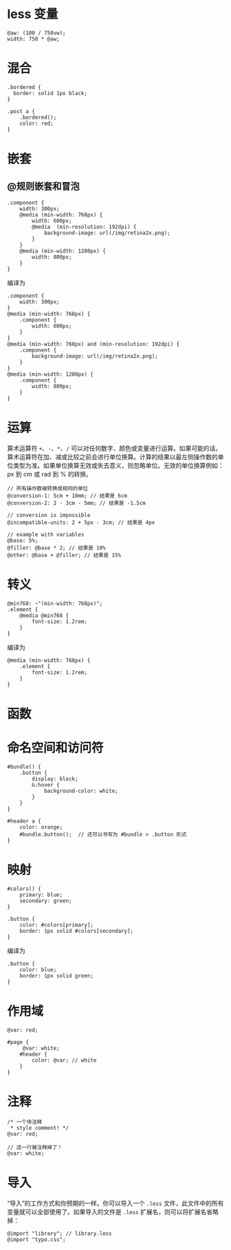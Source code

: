 # less 变量

```less
@aw: (100 / 750vw);
width: 750 * @aw;
```



# 混合

```less
.bordered {
  border: solid 1px black;
}

.post a {
    .bordered();
 	color: red;
}
```





# 嵌套

##  @规则嵌套和冒泡

```less
.component {
  	width: 300px;
  	@media (min-width: 768px) {
    	width: 600px;
    	@media  (min-resolution: 192dpi) {
      		background-image: url(/img/retina2x.png);
    	}
  	}
  	@media (min-width: 1280px) {
    	width: 800px;
  	}
}
```

编译为

```less
.component {
  	width: 300px;
}
@media (min-width: 768px) {
  	.component {
    	width: 600px;
  	}
}
@media (min-width: 768px) and (min-resolution: 192dpi) {
  	.component {
    	background-image: url(/img/retina2x.png);
  	}
}
@media (min-width: 1280px) {
	.component {
   	 	width: 800px;
  	}
}
```



# 运算

算术运算符 `+`、`-`、`*`、`/` 可以对任何数字、颜色或变量进行运算。如果可能的话，算术运算符在加、减或比较之前会进行单位换算。计算的结果以最左侧操作数的单位类型为准。如果单位换算无效或失去意义，则忽略单位。无效的单位换算例如：px 到 cm 或 rad 到 % 的转换。

```less
// 所有操作数被转换成相同的单位
@conversion-1: 5cm + 10mm; // 结果是 6cm
@conversion-2: 2 - 3cm - 5mm; // 结果是 -1.5cm

// conversion is impossible
@incompatible-units: 2 + 5px - 3cm; // 结果是 4px

// example with variables
@base: 5%;
@filler: @base * 2; // 结果是 10%
@other: @base + @filler; // 结果是 15%
```



# 转义

```less
@min768: ~"(min-width: 768px)";
.element {
  	@media @min768 {
    	font-size: 1.2rem;
  	}
}
```

编译为

```less
@media (min-width: 768px) {
  	.element {
    	font-size: 1.2rem;
  	}
}
```



# 函数



# 命名空间和访问符

```less
#bundle() {
  	.button {
        display: block;
        &:hover {
          	background-color: white;
        }
  	}
}

#header a {
    color: orange;
    #bundle.button();  // 还可以书写为 #bundle > .button 形式
}
```



# 映射

```less
#colors() {
  	primary: blue;
  	secondary: green;
}

.button {
  	color: #colors[primary];
  	border: 1px solid #colors[secondary];
}
```

编译为

```less
.button {
    color: blue;
    border: 1px solid green;
}
```



# 作用域

```less
@var: red;

#page {
 	 @var: white;
  	#header {
    	color: @var; // white
  	}
}
```



# 注释

```less
/* 一个块注释
 * style comment! */
@var: red;

// 这一行被注释掉了！
@var: white;
```



# 导入

“导入”的工作方式和你预期的一样。你可以导入一个 `.less` 文件，此文件中的所有变量就可以全部使用了。如果导入的文件是 `.less` 扩展名，则可以将扩展名省略掉：

```less
@import "library"; // library.less
@import "typo.css";
```

